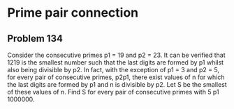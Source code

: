 #  Prime pair connection
## Problem 134



Consider the consecutive primes p1 = 19 and p2 = 23. It can be verified that 1219 is the smallest number such that the last digits are formed by p1 whilst also being divisible by p2.
In fact, with the exception of p1 = 3 and p2 = 5, for every pair of consecutive primes, p2p1, there exist values of n for which the last digits are formed by p1 and n is divisible by p2. Let S be the smallest of these values of n.
Find S for every pair of consecutive primes with 5 p1 1000000.



